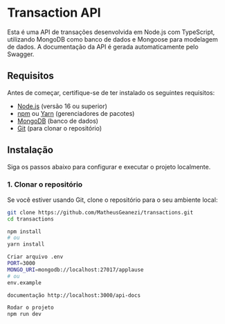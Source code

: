 # Transaction API

Esta é uma API de transações desenvolvida em Node.js com TypeScript, utilizando MongoDB como banco de dados e Mongoose para modelagem de dados. A documentação da API é gerada automaticamente pelo Swagger.

## Requisitos

Antes de começar, certifique-se de ter instalado os seguintes requisitos:

- [Node.js](https://nodejs.org/) (versão 16 ou superior)
- [npm](https://www.npmjs.com/) ou [Yarn](https://yarnpkg.com/) (gerenciadores de pacotes)
- [MongoDB](https://www.mongodb.com/) (banco de dados)
- [Git](https://git-scm.com/) (para clonar o repositório)

## Instalação

Siga os passos abaixo para configurar e executar o projeto localmente.

### 1. Clonar o repositório

Se você estiver usando Git, clone o repositório para o seu ambiente local:

```bash
git clone https://github.com/MatheusGeanezi/transactions.git
cd transactions

npm install
# ou
yarn install

Criar arquivo .env
PORT=3000
MONGO_URI=mongodb://localhost:27017/applause
# ou
env.example

documentação http://localhost:3000/api-docs

Rodar o projeto
npm run dev

